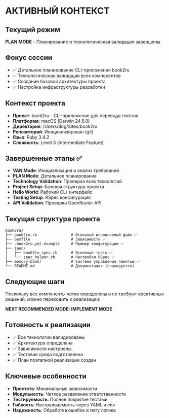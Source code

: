# АКТИВНЫЙ КОНТЕКСТ

## Текущий режим
**PLAN MODE** - Планирование и технологическая валидация завершены

## Фокус сессии
- ✅ Детальное планирование CLI-приложения book2ru
- ✅ Технологическая валидация всех компонентов
- ✅ Создание базовой архитектуры проекта
- ✅ Настройка инфраструктуры разработки

## Контекст проекта
- **Проект**: book2ru - CLI-приложение для перевода текстов
- **Платформа**: macOS (Darwin 24.5.0)
- **Директория**: /Users/dog/Sites/book2ru
- **Репозиторий**: Инициализирован (git)
- **Язык**: Ruby 3.4.2
- **Сложность**: Level 3 (Intermediate Feature)

## Завершенные этапы ✅
- **VAN Mode**: Инициализация и анализ требований
- **PLAN Mode**: Детальное планирование
- **Technology Validation**: Проверка всех технологий
- **Project Setup**: Базовая структура проекта
- **Hello World**: Рабочий CLI-интерфейс
- **Testing Setup**: RSpec конфигурация
- **API Validation**: Проверка OpenRouter API

## Текущая структура проекта
```
book2ru/
├── book2ru.rb               # Основной исполняемый файл ✅
├── Gemfile                  # Зависимости ✅
├── .book2ru.yml.example     # Пример конфигурации ✅
├── spec/
│   ├── book2ru_spec.rb      # Основные тесты ✅
│   └── spec_helper.rb       # Настройки RSpec ✅
├── memory-bank/             # Система управления памятью ✅
└── README.md                # Документация (планируется)
```

## Следующие шаги
Поскольку все компоненты четко определены и не требуют креативных решений, можно переходить к реализации:

**NEXT RECOMMENDED MODE: IMPLEMENT MODE**

## Готовность к реализации
- ✅ Все технологии валидированы
- ✅ Архитектура определена
- ✅ Зависимости настроены
- ✅ Тестовая среда подготовлена
- ✅ План поэтапной реализации создан

## Ключевые особенности
- **Простота**: Минимальные зависимости
- **Модульность**: Четкое разделение ответственности
- **Тестируемость**: Полное покрытие тестами
- **Гибкость**: Настраиваемость через YAML и env
- **Надежность**: Обработка ошибок и retry логика 